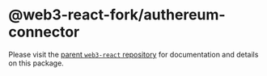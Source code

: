 # @web3-react-fork/authereum-connector

Please visit the [parent `web3-react` repository](https://github.com/NoahZinsmeister/web3-react) for documentation and details on this package.
